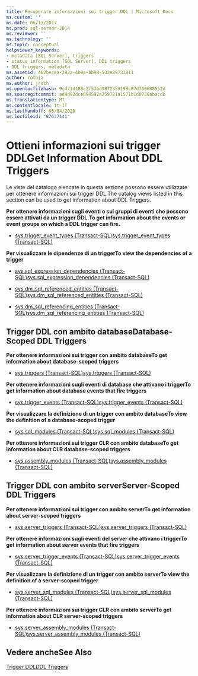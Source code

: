 ```yaml
---
title: Recuperare informazioni sui trigger DDL | Microsoft Docs
ms.custom: ''
ms.date: 06/13/2017
ms.prod: sql-server-2014
ms.reviewer: ''
ms.technology: ''
ms.topic: conceptual
helpviewer_keywords:
- metadata [SQL Server], triggers
- status information [SQL Server], DDL triggers
- DDL triggers, metadata
ms.assetid: 462becea-292a-4b9e-bb98-533e89733911
author: rothja
ms.author: jroth
ms.openlocfilehash: 9cd71d188c2f53bd9872359199c07d700688552d
ms.sourcegitcommit: ad4d92dce894592a259721a1571b1d8736abacdb
ms.translationtype: MT
ms.contentlocale: it-IT
ms.lasthandoff: 08/04/2020
ms.locfileid: "87637141"
---
```

# <a name="get-information-about-ddl-triggers"></a><span data-ttu-id="c86ab-102">Ottieni informazioni sui trigger DDL</span><span class="sxs-lookup"><span data-stu-id="c86ab-102">Get Information About DDL Triggers</span></span>
  <span data-ttu-id="c86ab-103">Le viste del catalogo elencate in questa sezione possono essere utilizzate per ottenere informazioni sui trigger DDL.</span><span class="sxs-lookup"><span data-stu-id="c86ab-103">The catalog views listed in this section can be used to get information about DDL Triggers.</span></span>  
  
 <span data-ttu-id="c86ab-104">**Per ottenere informazioni sugli eventi o sui gruppi di eventi che possono essere attivati da un trigger DDL.**</span><span class="sxs-lookup"><span data-stu-id="c86ab-104">**To get information about the events or event groups on which a DDL trigger can fire.**</span></span>  
  
-   [<span data-ttu-id="c86ab-105">sys.trigger_event_types &#40;Transact-SQL&#41;</span><span class="sxs-lookup"><span data-stu-id="c86ab-105">sys.trigger_event_types &#40;Transact-SQL&#41;</span></span>](/sql/relational-databases/system-catalog-views/sys-trigger-event-types-transact-sql)  
  
 <span data-ttu-id="c86ab-106">**Per visualizzare le dipendenze di un trigger**</span><span class="sxs-lookup"><span data-stu-id="c86ab-106">**To view the dependencies of a trigger**</span></span>  
  
-   [<span data-ttu-id="c86ab-107">sys.sql_expression_dependencies &#40;Transact-SQL&#41;</span><span class="sxs-lookup"><span data-stu-id="c86ab-107">sys.sql_expression_dependencies &#40;Transact-SQL&#41;</span></span>](/sql/relational-databases/system-catalog-views/sys-sql-expression-dependencies-transact-sql)  
  
-   [<span data-ttu-id="c86ab-108">sys.dm_sql_referenced_entities &#40;Transact-SQL&#41;</span><span class="sxs-lookup"><span data-stu-id="c86ab-108">sys.dm_sql_referenced_entities &#40;Transact-SQL&#41;</span></span>](/sql/relational-databases/system-dynamic-management-views/sys-dm-sql-referenced-entities-transact-sql)  
  
-   [<span data-ttu-id="c86ab-109">sys.dm_sql_referencing_entities &#40;Transact-SQL&#41;</span><span class="sxs-lookup"><span data-stu-id="c86ab-109">sys.dm_sql_referencing_entities &#40;Transact-SQL&#41;</span></span>](/sql/relational-databases/system-dynamic-management-views/sys-dm-sql-referencing-entities-transact-sql)  
  
## <a name="database-scoped-ddl-triggers"></a><span data-ttu-id="c86ab-110">Trigger DDL con ambito database</span><span class="sxs-lookup"><span data-stu-id="c86ab-110">Database-Scoped DDL Triggers</span></span>  
 <span data-ttu-id="c86ab-111">**Per ottenere informazioni sui trigger con ambito database**</span><span class="sxs-lookup"><span data-stu-id="c86ab-111">**To get information about database-scoped triggers**</span></span>  
  
-   [<span data-ttu-id="c86ab-112">sys.triggers &#40;Transact-SQL&#41;</span><span class="sxs-lookup"><span data-stu-id="c86ab-112">sys.triggers &#40;Transact-SQL&#41;</span></span>](/sql/relational-databases/system-catalog-views/sys-triggers-transact-sql)  
  
 <span data-ttu-id="c86ab-113">**Per ottenere informazioni sugli eventi di database che attivano i trigger**</span><span class="sxs-lookup"><span data-stu-id="c86ab-113">**To get information about database events that fire triggers**</span></span>  
  
-   [<span data-ttu-id="c86ab-114">sys.trigger_events &#40;Transact-SQL&#41;</span><span class="sxs-lookup"><span data-stu-id="c86ab-114">sys.trigger_events &#40;Transact-SQL&#41;</span></span>](/sql/relational-databases/system-catalog-views/sys-trigger-events-transact-sql)  
  
 <span data-ttu-id="c86ab-115">**Per visualizzare la definizione di un trigger con ambito database**</span><span class="sxs-lookup"><span data-stu-id="c86ab-115">**To view the definition of a database-scoped trigger**</span></span>  
  
-   [<span data-ttu-id="c86ab-116">sys.sql_modules &#40;Transact-SQL&#41;</span><span class="sxs-lookup"><span data-stu-id="c86ab-116">sys.sql_modules &#40;Transact-SQL&#41;</span></span>](/sql/relational-databases/system-catalog-views/sys-sql-modules-transact-sql)  
  
 <span data-ttu-id="c86ab-117">**Per ottenere informazioni sui trigger CLR con ambito database**</span><span class="sxs-lookup"><span data-stu-id="c86ab-117">**To get information about CLR database-scoped triggers**</span></span>  
  
-   [<span data-ttu-id="c86ab-118">sys.assembly_modules &#40;Transact-SQL&#41;</span><span class="sxs-lookup"><span data-stu-id="c86ab-118">sys.assembly_modules &#40;Transact-SQL&#41;</span></span>](/sql/relational-databases/system-catalog-views/sys-assembly-modules-transact-sql)  
  
## <a name="server-scoped-ddl-triggers"></a><span data-ttu-id="c86ab-119">Trigger DDL con ambito server</span><span class="sxs-lookup"><span data-stu-id="c86ab-119">Server-Scoped DDL Triggers</span></span>  
 <span data-ttu-id="c86ab-120">**Per ottenere informazioni sui trigger con ambito server**</span><span class="sxs-lookup"><span data-stu-id="c86ab-120">**To get information about server-scoped triggers**</span></span>  
  
-   [<span data-ttu-id="c86ab-121">sys.server_triggers &#40;Transact-SQL&#41;</span><span class="sxs-lookup"><span data-stu-id="c86ab-121">sys.server_triggers &#40;Transact-SQL&#41;</span></span>](/sql/relational-databases/system-catalog-views/sys-server-triggers-transact-sql)  
  
 <span data-ttu-id="c86ab-122">**Per ottenere informazioni sugli eventi del server che attivano i trigger**</span><span class="sxs-lookup"><span data-stu-id="c86ab-122">**To get information about server events that fire triggers**</span></span>  
  
-   [<span data-ttu-id="c86ab-123">sys.server_trigger_events &#40;Transact-SQL&#41;</span><span class="sxs-lookup"><span data-stu-id="c86ab-123">sys.server_trigger_events &#40;Transact-SQL&#41;</span></span>](/sql/relational-databases/system-catalog-views/sys-server-trigger-events-transact-sql)  
  
 <span data-ttu-id="c86ab-124">**Per visualizzare la definizione di un trigger con ambito server**</span><span class="sxs-lookup"><span data-stu-id="c86ab-124">**To view the definition of a server-scoped trigger**</span></span>  
  
-   [<span data-ttu-id="c86ab-125">sys.server_sql_modules &#40;Transact-SQL&#41;</span><span class="sxs-lookup"><span data-stu-id="c86ab-125">sys.server_sql_modules &#40;Transact-SQL&#41;</span></span>](/sql/relational-databases/system-catalog-views/sys-server-sql-modules-transact-sql)  
  
 <span data-ttu-id="c86ab-126">**Per ottenere informazioni sui trigger CLR con ambito server**</span><span class="sxs-lookup"><span data-stu-id="c86ab-126">**To get information about CLR server-scoped triggers**</span></span>  
  
-   [<span data-ttu-id="c86ab-127">sys.server_assembly_modules &#40;Transact-SQL&#41;</span><span class="sxs-lookup"><span data-stu-id="c86ab-127">sys.server_assembly_modules &#40;Transact-SQL&#41;</span></span>](/sql/relational-databases/system-catalog-views/sys-server-assembly-modules-transact-sql)  
  
## <a name="see-also"></a><span data-ttu-id="c86ab-128">Vedere anche</span><span class="sxs-lookup"><span data-stu-id="c86ab-128">See Also</span></span>  
 [<span data-ttu-id="c86ab-129">Trigger DDL</span><span class="sxs-lookup"><span data-stu-id="c86ab-129">DDL Triggers</span></span>](../triggers/ddl-triggers.md)  
  
  
